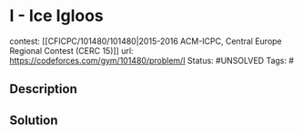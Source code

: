 # I - Ice Igloos

contest: [[CFICPC/101480/101480|2015-2016 ACM-ICPC, Central Europe Regional Contest (CERC 15)]]
url: https://codeforces.com/gym/101480/problem/I
Status: #UNSOLVED
Tags: #

## Description

## Solution

